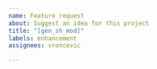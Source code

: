 ```yaml
---
name: Feature request
about: Suggest an idea for this project
title: "[gen_sh_mod]"
labels: enhancement
assignees: vroncevic

---
```



